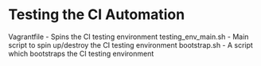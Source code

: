 # Testing the CI Automation
Vagrantfile           - Spins the CI testing environment
testing_env_main.sh   - Main script to spin up/destroy the CI testing environment
bootstrap.sh          - A script which bootstraps the CI testing environment
